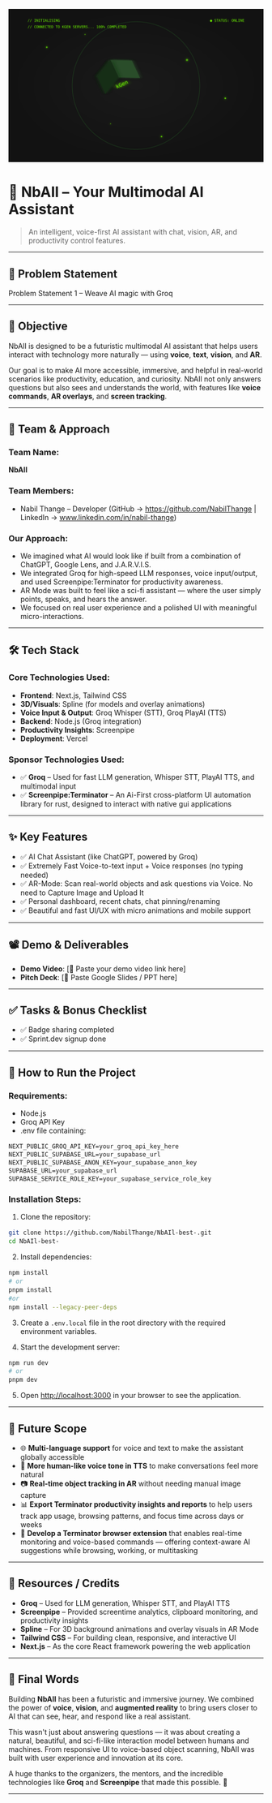 ![kgen-banner](./public/kgen-banner.svg)

# 🚀 NbAIl – Your Multimodal AI Assistant
> An intelligent, voice-first AI assistant with chat, vision, AR, and productivity control features.

---

## 📌 Problem Statement
Problem Statement 1 – Weave AI magic with Groq

---

## 🎯 Objective

NbAIl is designed to be a futuristic multimodal AI assistant that helps users interact with technology more naturally — using **voice**, **text**, **vision**, and **AR**.

Our goal is to make AI more accessible, immersive, and helpful in real-world scenarios like productivity, education, and curiosity. NbAIl not only answers questions but also sees and understands the world, with features like **voice commands**, **AR overlays**, and **screen tracking**.

---

## 🧠 Team & Approach

### Team Name:
**NbAIl**

### Team Members:
- Nabil Thange – Developer (GitHub -> https://github.com/NabilThange | LinkedIn -> www.linkedin.com/in/nabil-thange)

### Our Approach:
- We imagined what AI would look like if built from a combination of ChatGPT, Google Lens, and J.A.R.V.I.S.
- We integrated Groq for high-speed LLM responses, voice input/output, and used Screenpipe:Terminator for productivity awareness.
- AR Mode was built to feel like a sci-fi assistant — where the user simply points, speaks, and hears the answer.
- We focused on real user experience and a polished UI with meaningful micro-interactions.

---

## 🛠️ Tech Stack

### Core Technologies Used:
- **Frontend**: Next.js, Tailwind CSS
- **3D/Visuals**: Spline (for models and overlay animations)
- **Voice Input & Output**: Groq Whisper (STT), Groq PlayAI (TTS)
- **Backend**: Node.js (Groq integration)
- **Productivity Insights**: Screenpipe
- **Deployment**: Vercel

### Sponsor Technologies Used:
- ✅ **Groq** – Used for fast LLM generation, Whisper STT, PlayAI TTS, and multimodal input
- ✅ **Screenpipe:Terminator** –  An Ai-First cross-platform UI automation library for rust, designed to interact with native gui applications
---

## ✨ Key Features

- ✅ AI Chat Assistant (like ChatGPT, powered by Groq)
- ✅ Extremely Fast Voice-to-text input + Voice responses (no typing needed)
- ✅ AR-Mode: Scan real-world objects and ask questions via Voice. No need to Capture Image and Upload It
- ✅ Personal dashboard, recent chats, chat pinning/renaming
- ✅ Beautiful and fast UI/UX with micro animations and mobile support

---

## 📽️ Demo & Deliverables

- **Demo Video**: [🔗 Paste your demo video link here]
- **Pitch Deck**: [🔗 Paste Google Slides / PPT here]

---

## ✅ Tasks & Bonus Checklist

- ✅ Badge sharing completed
- ✅ Sprint.dev signup done

---

## 🧪 How to Run the Project

### Requirements:
- Node.js
- Groq API Key
- .env file containing:
```
NEXT_PUBLIC_GROQ_API_KEY=your_groq_api_key_here
NEXT_PUBLIC_SUPABASE_URL=your_supabase_url
NEXT_PUBLIC_SUPABASE_ANON_KEY=your_supabase_anon_key
SUPABASE_URL=your_supabase_url
SUPABASE_SERVICE_ROLE_KEY=your_supabase_service_role_key
```

### Installation Steps:
1. Clone the repository:
```bash
git clone https://github.com/NabilThange/NbAIl-best-.git
cd NbAIl-best-
```

2. Install dependencies:
```bash
npm install
# or
pnpm install
#or
npm install --legacy-peer-deps
```

3. Create a `.env.local` file in the root directory with the required environment variables.

4. Start the development server:
```bash
npm run dev
# or
pnpm dev
```

5. Open [http://localhost:3000](http://localhost:3000) in your browser to see the application.

---

## 🧬 Future Scope

- 🌐 **Multi-language support** for voice and text to make the assistant globally accessible  
- 🤖 **More human-like voice tone in TTS** to make conversations feel more natural  
- 📷 **Real-time object tracking in AR** without needing manual image capture  
- 📊 **Export Terminator productivity insights and reports** to help users track app usage, browsing patterns, and focus time across days or weeks  
- 🧩 **Develop a Terminator browser extension** that enables real-time monitoring and voice-based commands — offering context-aware AI suggestions while browsing, working, or multitasking  


---

## 📎 Resources / Credits

- **Groq** – Used for LLM generation, Whisper STT, and PlayAI TTS  
- **Screenpipe** – Provided screentime analytics, clipboard monitoring, and productivity insights  
- **Spline** – For 3D background animations and overlay visuals in AR Mode  
- **Tailwind CSS** – For building clean, responsive, and interactive UI  
- **Next.js** – As the core React framework powering the web application  

---

## 🏁 Final Words

Building **NbAIl** has been a futuristic and immersive journey. We combined the power of **voice**, **vision**, and **augmented reality** to bring users closer to AI that can see, hear, and respond like a real assistant.

This wasn't just about answering questions — it was about creating a natural, beautiful, and sci-fi-like interaction model between humans and machines. From responsive UI to voice-based object scanning, NbAIl was built with user experience and innovation at its core.

A huge thanks to the organizers, the mentors, and the incredible technologies like **Groq** and **Screenpipe** that made this possible. 🚀

---

